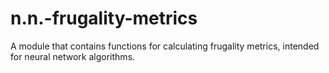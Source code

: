 # n.n.-frugality-metrics
A module that contains functions for calculating frugality metrics, intended for neural network algorithms.
